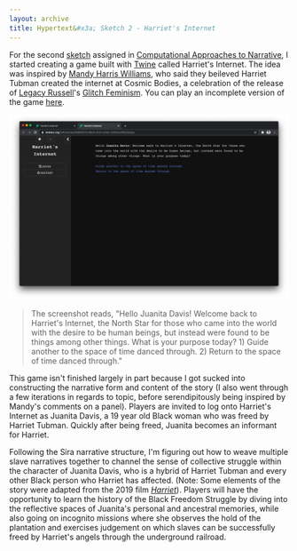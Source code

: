 ```yaml
---
layout: archive
title: Hypertext&#x3a; Sketch 2 - Harriet's Internet
---
```

For the second [sketch](http://catn.decontextualize.com/schedule/) assigned in [Computational Approaches to Narrative](http://catn.decontextualize.com), I started creating a game built with [Twine](https://twinery.org) called Harriet's Internet. The idea was inspired by [Mandy Harris Williams](https://www.mandyharriswilliams.com/), who said they beileved Harriet Tubman created the internet at Cosmic Bodies, a celebration of the release of [Legacy Russell](https://www.legacyrussell.com/)'s [Glitch Feminism](https://www.versobooks.com/books/3668-glitch-feminism). You can play an incomplete version of the game [here](harriets-internet.html). 

![A screenshot of a part of the game.](/assets/img/blog/harriets-internet1.png)
> The screenshot reads, "Hello Juanita Davis! Welcome back to Harriet's Internet, the North Star for those who came into the world with the desire to be human beings, but instead were found to be things among other things. What is your purpose today? 1) Guide another to the space of time danced through. 2) Return to the space of time danced through."

This game isn't finished largely in part because I got sucked into constructing the narrative form and content of the story (I also went through a few iterations in regards to topic, before serendipitously being inspired by Mandy's comments on a panel). Players are invited to log onto Harriet's Internet as Juanita Davis, a 19 year old Black woman who was freed by Harriet Tubman. Quickly after being freed, Juanita becomes an informant for Harriet.

Following the Sira narrative structure, I'm figuring out how to weave multiple slave narratives together to channel the sense of collective struggle within the character of Juanita Davis, who is a hybrid of Harriet Tubman and every other Black person who Harriet has affected. (Note: Some elements of the story were adapted from the 2019 film [_Harriet_](https://en.wikipedia.org/wiki/Harriet_(film))). Players will have the opportunity to learn the history of the Black Freedom Struggle by diving into the reflective spaces of Juanita's personal and ancestral memories, while also going on incognito missions where she observes the hold of the plantation and exercises judgement on which slaves can be successfully freed by Harriet's angels through the underground railroad.

